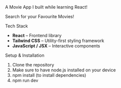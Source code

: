 A Movie App I built while learning React!

Search for your Favourite Movies!

Tech Stack

- **React** – Frontend library
- **Tailwind CSS** – Utility-first styling framework
- **JavaScript / JSX** – Interactive components

Setup & Installation

1. Clone the repository
2. Make sure to have node.js installed on your device
3. npm install (to install dependencies)
4. npm run dev
